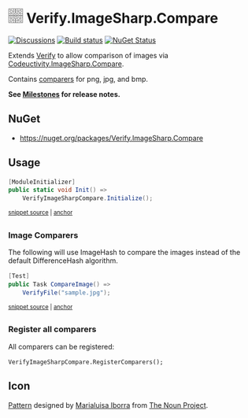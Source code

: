 # <img src="/src/icon.png" height="30px"> Verify.ImageSharp.Compare

[![Discussions](https://img.shields.io/badge/Verify-Discussions-yellow?svg=true&label=)](https://github.com/orgs/VerifyTests/discussions)
[![Build status](https://ci.appveyor.com/api/projects/status/5xbq2gu1qh383r16?svg=true)](https://ci.appveyor.com/project/SimonCropp/Verify-ImageSharp-Compare)
[![NuGet Status](https://img.shields.io/nuget/v/Verify.ImageSharp.Compare.svg)](https://www.nuget.org/packages/Verify.ImageSharp.Compare/)

Extends [Verify](https://github.com/VerifyTests/Verify) to allow comparison of images via [Codeuctivity.ImageSharp.Compare](https://github.com/Codeuctivity/ImageSharp.Compare).

Contains [comparers](https://github.com/VerifyTests/Verify/blob/master/docs/comparer.md) for png, jpg, and bmp.

**See [Milestones](../../milestones?state=closed) for release notes.**


## NuGet

 * https://nuget.org/packages/Verify.ImageSharp.Compare


## Usage

<!-- snippet: enable -->
<a id='snippet-enable'></a>
```cs
[ModuleInitializer]
public static void Init() =>
    VerifyImageSharpCompare.Initialize();
```
<sup><a href='/src/Tests/ModuleInitializer.cs#L3-L9' title='Snippet source file'>snippet source</a> | <a href='#snippet-enable' title='Start of snippet'>anchor</a></sup>
<!-- endSnippet -->


### Image Comparers

The following will use ImageHash to compare the images instead of the default DifferenceHash algorithm.

<!-- snippet: CompareImage -->
<a id='snippet-CompareImage'></a>
```cs
[Test]
public Task CompareImage() =>
    VerifyFile("sample.jpg");
```
<sup><a href='/src/Tests/Samples.cs#L4-L10' title='Snippet source file'>snippet source</a> | <a href='#snippet-CompareImage' title='Start of snippet'>anchor</a></sup>
<!-- endSnippet -->


### Register all comparers

All comparers can be registered:

```
VerifyImageSharpCompare.RegisterComparers();
```


## Icon

[Pattern](https://thenounproject.com/term/pattern/891931/) designed by [Marialuisa Iborra](https://thenounproject.com/marialuisa.iborra/) from [The Noun Project](https://thenounproject.com/).
